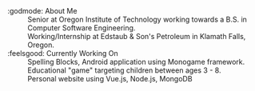 <dl> 
  <dt>:godmode: About Me</dt> 
  <dd>Senior at Oregon Institute of Technology working towards a B.S. in Computer Software Engineering.</dd>
  <dd>Working/Internship at Edstaub & Son's Petroleum in Klamath Falls, Oregon.</dd>

  <dt> :feelsgood: Currently Working On</dt>
    <dd>Spelling Blocks, Android application using Monogame framework. Educational "game" targeting children between ages 3 - 8.</dd>
    <dd>Personal website using Vue.js, Node.js, MongoDB</dd>
</dl> 


